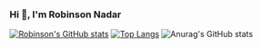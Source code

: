 ### Hi 👋, I'm Robinson Nadar

<!--
**robinsonnadar13/robinsonnadar13** is a ✨ _special_ ✨ repository because its `README.md` (this file) appears on your GitHub profile.

Here are some ideas to get you started:

- 🔭 Some technologies I enjoy working with include ReactJS and NodeJS.
- 🌱 I’m currently learning MERN
- 👯 I’m looking to collaborate on ...
- 🤔 I’m looking for help with ...
- 💬 Ask me about ...
- 📫 Contact me at robinsonnadar13@gmail.com
- 😄 Pronouns: ...
- ⚡ Fun fact: ...
-->
[![Robinson's GitHub stats](https://github-readme-stats.vercel.app/api?username=robinsonnadar13)](https://github.com/robinsonnadar13/github-readme-stats)
[![Top Langs](https://github-readme-stats.vercel.app/api/top-langs/?username=robinsonnadar13&layout=compact)](https://github.com/robinsonnadar13/github-readme-stats)
![Anurag's GitHub stats](https://github-readme-stats.vercel.app/api?username=robinsonnadar13&count_private=true)
